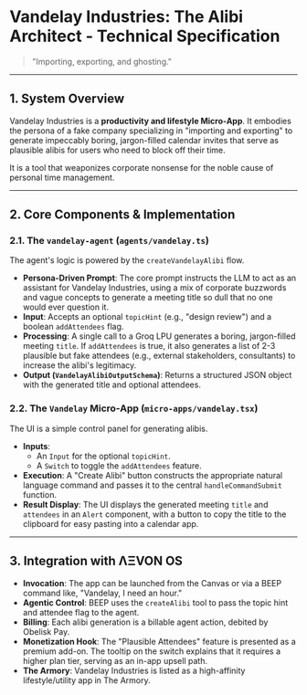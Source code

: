 # Vandelay Industries: The Alibi Architect - Technical Specification

> "Importing, exporting, and ghosting."

---

## 1. System Overview

Vandelay Industries is a **productivity and lifestyle Micro-App**. It embodies the persona of a fake company specializing in "importing and exporting" to generate impeccably boring, jargon-filled calendar invites that serve as plausible alibis for users who need to block off their time.

It is a tool that weaponizes corporate nonsense for the noble cause of personal time management.

---

## 2. Core Components & Implementation

### 2.1. The `vandelay-agent` (`agents/vandelay.ts`)
The agent's logic is powered by the `createVandelayAlibi` flow.
- **Persona-Driven Prompt**: The core prompt instructs the LLM to act as an assistant for Vandelay Industries, using a mix of corporate buzzwords and vague concepts to generate a meeting title so dull that no one would ever question it.
- **Input**: Accepts an optional `topicHint` (e.g., "design review") and a boolean `addAttendees` flag.
- **Processing**: A single call to a Groq LPU generates a boring, jargon-filled meeting `title`. If `addAttendees` is true, it also generates a list of 2-3 plausible but fake attendees (e.g., external stakeholders, consultants) to increase the alibi's legitimacy.
- **Output (`VandelayAlibiOutputSchema`)**: Returns a structured JSON object with the generated title and optional attendees.

### 2.2. The `Vandelay` Micro-App (`micro-apps/vandelay.tsx`)
The UI is a simple control panel for generating alibis.
- **Inputs**:
  - An `Input` for the optional `topicHint`.
  - A `Switch` to toggle the `addAttendees` feature.
- **Execution**: A "Create Alibi" button constructs the appropriate natural language command and passes it to the central `handleCommandSubmit` function.
- **Result Display**: The UI displays the generated meeting `title` and `attendees` in an `Alert` component, with a button to copy the title to the clipboard for easy pasting into a calendar app.

---

## 3. Integration with ΛΞVON OS

- **Invocation**: The app can be launched from the Canvas or via a BEEP command like, "Vandelay, I need an hour."
- **Agentic Control**: BEEP uses the `createAlibi` tool to pass the topic hint and attendee flag to the agent.
- **Billing**: Each alibi generation is a billable agent action, debited by Obelisk Pay.
- **Monetization Hook**: The "Plausible Attendees" feature is presented as a premium add-on. The tooltip on the switch explains that it requires a higher plan tier, serving as an in-app upsell path.
- **The Armory**: Vandelay Industries is listed as a high-affinity lifestyle/utility app in The Armory.
